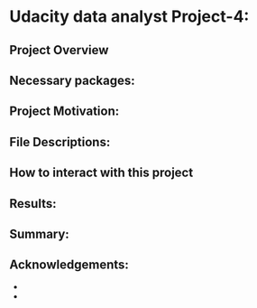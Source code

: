 # Udacity data analyst Project-4: 

## Project Overview


## Necessary packages:

## Project Motivation:

## File Descriptions:

## How to interact with this project

## Results: 

## Summary: 

## Acknowledgements:
- 
- 